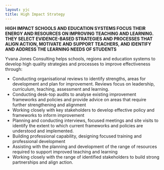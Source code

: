 ```yaml
---
layout: yjc
title: High Impact Strategy
---
```

**HIGH IMPACT SCHOOLS AND EDUCATION SYSTEMS FOCUS THEIR ENERGY AND RESOURCES ON IMPROVING TEACHING AND LEARNING. THEY SELECT EVIDENCE-BASED STRATEGIES AND PROCESSES THAT ALIGN ACTION, MOTIVATE AND SUPPORT TEACHERS, AND IDENTIFY AND ADDRESS THE LEARNING NEEDS OF STUDENTS**

Yvana Jones Consulting helps schools, regions and education systems to develop high quality strategies and processes to improve effectiveness through:

*	Conducting organisational reviews to identify strengths, areas for development and plan for improvement. Reviews focus on leadership, curriculum, teaching, assessment and learning.  
*	Conducting desk-top audits to analyse existing improvement frameworks and policies and provide advice on areas that require further strengthening and alignment
*	Working closely with key stakeholders to develop effective policy and frameworks to inform improvement
*	Planning and conducting interviews, focused meetings and site visits to identify the extent to which current frameworks and policies are understood and implemented.
*	Building professional capability, designing focused training and professional development
*	Assisting with the planning and development of the range of resources required to support improved teaching and learning
*	Working closely with the range of identified stakeholders  to build strong partnerships and align action.
